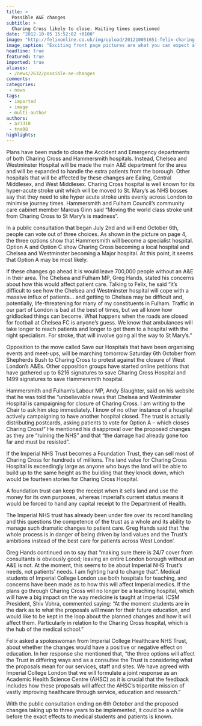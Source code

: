 ```yaml
---
title: >
  Possible A&E changes
subtitle: >
  Charing Cross likely to close. Waiting times questioned
date: "2012-10-05 15:52:02 +0100"
image: "http://felixonline.co.uk/img/upload/201210051651-felix-charing-cross.jpg"
image_caption: "Exciting front page pictures are what you can expect all year..."
headline: true
featured: true
imported: true
aliases:
 - /news/2632/possible-ae-changes
comments:
categories:
 - news
tags:
 - imported
 - image
 - multi-author
authors:
 - ar3310
 - tna08
highlights:
---
```


Plans have been made to close the Accident and Emergency departments of both Charing Cross and Hammersmith hospitals. Instead, Chelsea and Westminster Hospital will be made the main A&E department for the area and will be expanded to handle the extra patients from the borough. Other hospitals that will be affected by these changes are Ealing, Central Middlesex, and West Middlesex.
 Charing Cross hospital is well known for its hyper-acute stroke unit which will be moved to St. Mary’s as NHS bosses say that they need to site hyper acute stroke units evenly across London to minimise journey times. Hammersmith and Fulham Council’s community care cabinet member Marcus Ginn said “Moving the world class stroke unit from Charing Cross to St Mary’s is madness”.

In a public consultation that began July 2nd and will end October 6th, people can vote out of three choices. As shown in the picture on page 4, the three options show that Hammersmith will become a specialist hospital. Option A and Option C show Charing Cross becoming a local hospital and Chelsea and Westminster becoming a Major hospital. At this point, it seems that Option A may be most likely.

If these changes go ahead it is would leave 700,000 people without an A&E in their area. The Chelsea and Fulham MP, Greg Hands, stated his concerns about how this would affect patient care. Talking to Felix, he said “it’s difficult to see how the Chelsea and Westminster hospital will cope with a massive influx of patients… and getting to Chelsea may be difficult and, potentially, life-threatening for many of my constituents in Fulham. Traffic in our part of London is bad at the best of times, but we all know how gridlocked things can become. What happens when the roads are closed for football at Chelsea FC is anyone’s guess. We know that ambulances will take longer to reach patients and longer to get them to a hospital with the right specialism. For stroke, that will involve going all the way to St Mary’s.”

Opposition to the move called Save our Hospitals that have been organising events and meet-ups, will be marching tomorrow Saturday 6th October from Shepherds Bush to Charing Cross to protest against the closure of West London’s A&Es. Other opposition groups have started online petitions that have gathered up to 6216 signatures to save Charing Cross Hospital and 1499 signatures to save Hammersmith hospital.

Hammersmith and Fulham’s Labour MP, Andy Slaughter, said on his website that he was told the “unbelievable news that Chelsea and Westminster Hospital is campaigning for closure of Charing Cross. I am writing to the Chair to ask him stop immediately. I know of no other instance of a hospital actively campaigning to have another hospital closed. The trust is actually distributing postcards, asking patients to vote for Option A – which closes Charing Cross!” He mentioned his disapproval over the proposed changes as they are “ruining the NHS” and that “the damage had already gone too far and must be resisted”.

If the Imperial NHS Trust becomes a Foundation Trust, they can sell most of Charing Cross for hundreds of millions. The land value for Charing Cross Hospital is exceedingly large as anyone who buys the land will be able to build up to the same height as the building that they knock down, which would be fourteen stories for Charing Cross Hospital.

A foundation trust can keep the receipt when it sells land and use the money for its own purposes, whereas Imperial’s current status means it would be forced to hand any capital receipt to the Department of Health.

The Imperial NHS trust has already been under fire over its record handling and this questions the competence of the trust as a whole and its ability to manage such dramatic changes to patient care. Greg Hands said that ‘the whole process is in danger of being driven by land values and the Trust’s ambitions instead of the best care for patients across West London’.

Greg Hands continued on to say that “making sure there is 24/7 cover from consultants is obviously good; leaving an entire London borough without an A&E is not. At the moment, this seems to be about Imperial NHS Trust’s needs, not patients’ needs. I am fighting hard to change that”.
 Medical students of Imperial College London use both hospitals for teaching, and concerns have been made as to how this will affect Imperial medics. If the plans go through Charing Cross will no longer be a teaching hospital, which will have a big impact on the way medicine is taught at Imperial. ICSM President, Shiv Vohra, commented saying: “At the moment students are in the dark as to what the proposals will mean for their future education, and would like to be kept in the loop about the planned changes and how it will affect them. Particularly in relation to the Charing Cross hospital, which is the hub of the medical school.”

Felix asked a spokeswoman from Imperial College Healthcare NHS Trust, about whether the changes would have a positive or negative effect on education. In her response she mentioned that, “the three options will affect the Trust in differing ways and as a consultee the Trust is considering what the proposals mean for our services, staff and sites. We have agreed with Imperial College London that we will formulate a joint response as an Academic Health Science Centre (AHSC) as it is crucial that the feedback includes how these proposals will affect the AHSC’s tripartite mission of vastly improving healthcare through service, education and research.”

With the public consultation ending on 6th October and the proposed changes taking up to three years to be implemented, it could be a while before the exact effects to medical students and patients is known.
